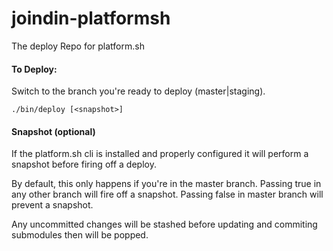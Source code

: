 # joindin-platformsh
The deploy Repo for platform.sh

#### To Deploy:
Switch to the branch you're ready to deploy (master|staging).

`./bin/deploy [<snapshot>]`
#### Snapshot (optional)
If the platform.sh cli is installed and properly configured it will perform a snapshot before firing off a deploy.

By default, this only happens if you're in the master branch. Passing true in any other branch will fire off a snapshot.
Passing false in master branch will prevent a snapshot.

Any uncommitted changes will be stashed before updating and commiting submodules then will be popped. 
